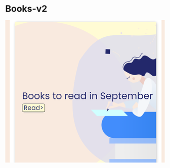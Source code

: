 # Books-v2

![HTML,CSS Mockup Landingpage Books-v2](https://github.com/dianavile/Books-v2/blob/master/assets/img/Books-landingpage.PNG)


